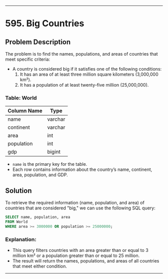 
---

# 595. Big Countries

## Problem Description
The problem is to find the names, populations, and areas of countries that meet specific criteria:

- A country is considered big if it satisfies one of the following conditions:
  1. It has an area of at least three million square kilometers (3,000,000 km²).
  2. It has a population of at least twenty-five million (25,000,000).

### Table: World

| Column Name  | Type    |
|--------------|---------|
| name         | varchar |
| continent    | varchar |
| area         | int     |
| population   | int     |
| gdp          | bigint  |

- `name` is the primary key for the table.
- Each row contains information about the country’s name, continent, area, population, and GDP.

## Solution

To retrieve the required information (name, population, and area) of countries that are considered "big," we can use the following SQL query:

```sql
SELECT name, population, area
FROM World
WHERE area >= 3000000 OR population >= 25000000;
```

### Explanation:
- This query filters countries with an area greater than or equal to 3 million km² or a population greater than or equal to 25 million.
- The result will return the names, populations, and areas of all countries that meet either condition.

--- 
